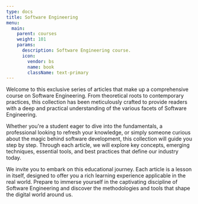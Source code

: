 ```yaml
---
type: docs
title: Software Engineering
menu:
  main:
    parent: courses
    weight: 101
    params:
      description: Software Engineering course.
      icon:
        vendor: bs
        name: book
        className: text-primary
---
```


Welcome to this exclusive series of articles that make up a comprehensive course on Software Engineering. From theoretical roots to contemporary practices, this collection has been meticulously crafted to provide readers with a deep and practical understanding of the various facets of Software Engineering.

Whether you're a student eager to dive into the fundamentals, a professional looking to refresh your knowledge, or simply someone curious about the magic behind software development, this collection will guide you step by step. Through each article, we will explore key concepts, emerging techniques, essential tools, and best practices that define our industry today.

We invite you to embark on this educational journey. Each article is a lesson in itself, designed to offer you a rich learning experience applicable in the real world. Prepare to immerse yourself in the captivating discipline of Software Engineering and discover the methodologies and tools that shape the digital world around us.
